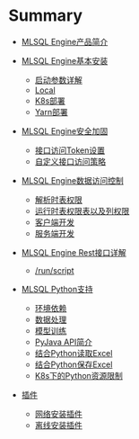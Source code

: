 # Summary

* [MLSQL Engine产品简介](README.md)

* [MLSQL Engine基本安装](howtouse/README.md)
    * [启动参数详解](howtouse/configuration.md)
    * [Local](howtouse/deploy.md)
    * [K8s部署](howtouse/k8s_deploy.md)
    * [Yarn部署](howtouse/yarn_deploy.md)

* [MLSQL Engine安全加固](security/README.md)
    * [接口访问Token设置](security/token_control.md)
    * [自定义接口访问策略](security/custom_control.md)

* [MLSQL Engine数据访问控制](auth/README.md)
    * [解析时表权限]()
    * [运行时表权限表以及列权限]()
    * [客户端开发]()
    * [服务端开发]()
    
* [MLSQL Engine Rest接口详解](api/README.md) 
    * [/run/script](api/run-script.md)

* [MLSQL Python支持](python/README.md) 
    * [环境依赖](python/env.md) 
    * [数据处理](python/etl.md)    
    * [模型训练](python/train.md)  
    * [PyJava API简介](python/pyjava.md) 
    * [结合Python读取Excel](python/read_excel.md) 
    * [结合Python保存Excel](python/write_excel.md) 
    * [K8s下的Python资源限制](python/resource.md)  

* [插件](plugin/README.md)
   * [网络安装插件](plugin/online_install.md)
   * [离线安装插件](plugin/offline_install.md)  
      
    